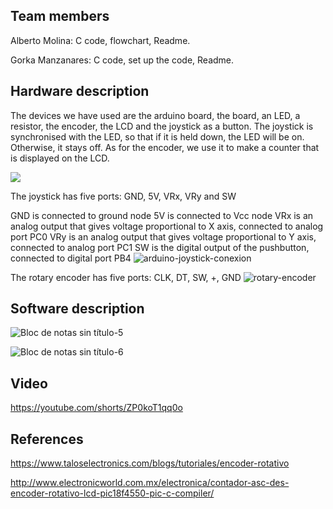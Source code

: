 ## Team members

Alberto Molina: C code, flowchart, Readme.

Gorka Manzanares: C code, set up the code, Readme.

## Hardware description

The devices we have used are the arduino board, the board, an LED, a resistor, the encoder, the LCD and the joystick as a button. 
The joystick is synchronised with the LED, so that if it is held down, the LED will be on. Otherwise, it stays off.
As for the encoder, we use it to make a counter that is displayed on the LCD. 

<img src=https://user-images.githubusercontent.com/114478577/207440083-38875a0d-5751-4bb2-8ff7-52cf05d9aafa.png>

The joystick has five ports: GND, 5V, VRx, VRy and SW

GND is connected to ground node
5V is connected to Vcc node
VRx is an analog output that gives voltage proportional to X axis, connected to analog port PC0
VRy is an analog output that gives voltage proportional to Y axis, connected to analog port PC1
SW is the digital output of the pushbutton, connected to digital port PB4
![arduino-joystick-conexion](https://user-images.githubusercontent.com/114478577/207445385-25c1c958-ec0e-4fa3-8ddf-4306e4e7b006.png)

The rotary encoder has five ports: CLK, DT, SW, +, GND
![rotary-encoder](https://user-images.githubusercontent.com/114478577/207445605-955bde55-cbb7-41d6-ae8f-5b362c47df10.jpg)


## Software description

![Bloc de notas sin título-5](https://user-images.githubusercontent.com/114478577/207445166-b400fbd1-5b22-4cab-b617-410a0bfd8c24.jpg)

![Bloc de notas sin título-6](https://user-images.githubusercontent.com/114478577/207445171-802f5afb-97cb-4b38-92d4-ab5e7d77a100.jpg)


## Video
https://youtube.com/shorts/ZP0koT1qq0o

## References
https://www.taloselectronics.com/blogs/tutoriales/encoder-rotativo

http://www.electronicworld.com.mx/electronica/contador-asc-des-encoder-rotativo-lcd-pic18f4550-pic-c-compiler/
